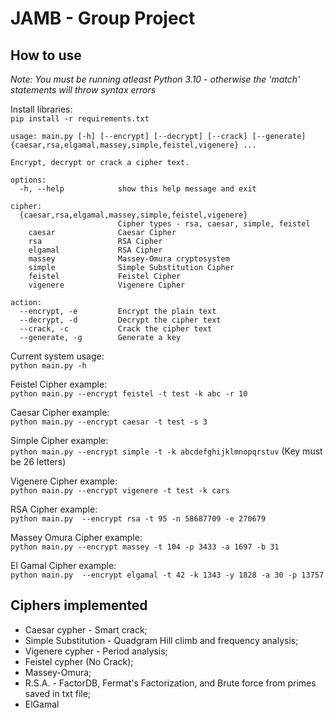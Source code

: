 # JAMB - Group Project

## How to use

_Note: You must be running atleast Python 3.10 - otherwise the 'match' statements will throw syntax errors_  

Install libraries:  
`pip install -r requirements.txt`

```
usage: main.py [-h] [--encrypt] [--decrypt] [--crack] [--generate] {caesar,rsa,elgamal,massey,simple,feistel,vigenere} ...

Encrypt, decrypt or crack a cipher text.

options:
  -h, --help            show this help message and exit

cipher:
  {caesar,rsa,elgamal,massey,simple,feistel,vigenere}
                        Cipher types - rsa, caesar, simple, feistel
    caesar              Caesar Cipher
    rsa                 RSA Cipher
    elgamal             RSA Cipher
    massey              Massey-Omura cryptosystem
    simple              Simple Substitution Cipher
    feistel             Feistel Cipher
    vigenere            Vigenere Cipher

action:
  --encrypt, -e         Encrypt the plain text
  --decrypt, -d         Decrypt the cipher text
  --crack, -c           Crack the cipher text
  --generate, -g        Generate a key
```

Current system usage:  
`python main.py -h`

Feistel Cipher example:  
`python main.py --encrypt feistel -t test -k abc -r 10`

Caesar Cipher example:  
`python main.py --encrypt caesar -t test -s 3`

Simple Cipher example:  
`python main.py --encrypt simple -t -k abcdefghijklmnopqrstuv` (Key must be 26 letters)

Vigenere Cipher example:  
`python main.py --encrypt vigenere -t test -k cars`

RSA Cipher example:  
`python main.py  --encrypt rsa -t 95 -n 58687709 -e 270679`

Massey Omura Cipher example:  
`python main.py --encrypt massey -t 104 -p 3433 -a 1697 -b 31`

El Gamal Cipher example:  
`python main.py  --encrypt elgamal -t 42 -k 1343 -y 1828 -a 30 -p 13757`

## Ciphers implemented

- Caesar cypher - Smart crack;
- Simple Substitution - Quadgram Hill climb and frequency analysis;
- Vigenere cypher - Period analysis;
- Feistel cypher (No Crack);
- Massey-Omura;
- R.S.A. - FactorDB, Fermat's Factorization, and Brute force from primes saved in txt file;
- ElGamal 